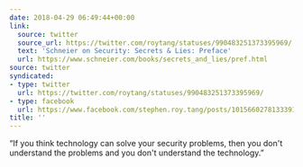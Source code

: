 ```yaml
---
date: 2018-04-29 06:49:44+00:00
link:
  source: twitter
  source_url: https://twitter.com/roytang/statuses/990483251373395969/
  text: 'Schneier on Security: Secrets & Lies: Preface'
  url: https://www.schneier.com/books/secrets_and_lies/pref.html
source: twitter
syndicated:
- type: twitter
  url: https://twitter.com/roytang/statuses/990483251373395969/
- type: facebook
  url: https://www.facebook.com/stephen.roy.tang/posts/10156602781333912
title: ''
---
```


“If you think technology can solve your security problems, then you don't understand the problems and you don't understand the technology.”